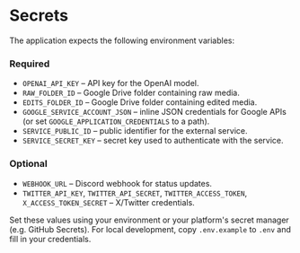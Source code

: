 # Secrets

The application expects the following environment variables:

### Required

- `OPENAI_API_KEY` – API key for the OpenAI model.
- `RAW_FOLDER_ID` – Google Drive folder containing raw media.
- `EDITS_FOLDER_ID` – Google Drive folder containing edited media.
- `GOOGLE_SERVICE_ACCOUNT_JSON` – inline JSON credentials for Google APIs (or set `GOOGLE_APPLICATION_CREDENTIALS` to a path).
- `SERVICE_PUBLIC_ID` – public identifier for the external service.
- `SERVICE_SECRET_KEY` – secret key used to authenticate with the service.

### Optional

- `WEBHOOK_URL` – Discord webhook for status updates.
- `TWITTER_API_KEY`, `TWITTER_API_SECRET`, `TWITTER_ACCESS_TOKEN`, `X_ACCESS_TOKEN_SECRET` – X/Twitter credentials.

Set these values using your environment or your platform's secret manager (e.g. GitHub Secrets). For local development, copy `.env.example` to `.env` and fill in your credentials.
